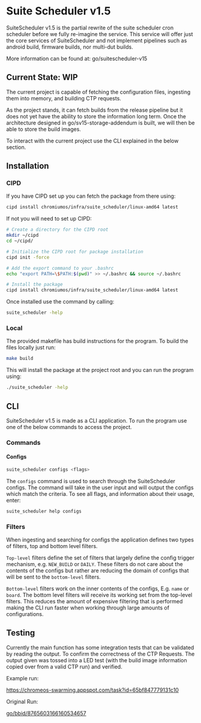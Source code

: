 <!--
Copyright 2023 The Chromium Authors
Use of this source code is governed by a BSD-style license that can be
found in the LICENSE file.
-->

# Suite Scheduler ****v1.5****

SuiteScheduler v1.5 is the partial rewrite of the suite scheduler cron scheduler
before we fully re-imagine the service. This service will offer just the core
services of SuiteScheduler and not implement pipelines such as android build,
firmware builds, nor multi-dut builds.

More information can be found at: go/suitescheduler-v15

## Current State: WIP

The current project is capable of fetching the configuration files, ingesting
them into memory, and building CTP requests.

As the project stands, it can fetch builds from the release pipeline but it does
not yet have the ability to store the information long term. Once the
architecture designed in go/sv15-storage-addendum is built, we will then be able
to store the build images.

To interact with the current project use the CLI explained in the below section.

## Installation

### CIPD

If you have CIPD set up you can fetch the package from there using:

```bash
cipd install chromiumos/infra/suite_scheduler/linux-amd64 latest
```

If not you will need to set up CIPD:

```bash
# Create a directory for the CIPD root
mkdir ~/cipd
cd ~/cipd/

# Initialize the CIPD root for package installation
cipd init -force

# Add the export command to your .bashrc
echo "export PATH=\$PATH:$(pwd)" >> ~/.bashrc && source ~/.bashrc

# Install the package
cipd install chromiumos/infra/suite_scheduler/linux-amd64 latest
```

Once installed use the command by calling:

```bash
suite_scheduler -help
```

### Local

The provided makefile has build instructions for the program. To build the files
locally just run:

```bash
make build
```

This will install the package at the project root and you can run the program
using:

```bash
./suite_scheduler -help
```

## CLI

SuiteScheduler v1.5 is made as a CLI application. To run the program use one of
the below commands to access the project.

### Commands

#### Configs

```bash
suite_scheduler configs <flags>
```

The `configs` command is used to search through the SuiteScheduler configs. The
command will take in the user input and will output the configs which match the
criteria. To see all flags, and information about their usage, enter:

```bash
suite_scheduler help configs
```

### Filters

When ingesting and searching for configs the application defines two types of
filters, top and bottom level filters.

`Top-level` filters define the set of filters that largely define the config
trigger mechanism, e.g. `NEW_BUILD` or `DAILY`. These filters do not care about
the contents of the configs but rather are reducing the domain of configs that
will be sent to the `bottom-level` filters.

`Bottom-level` filters work on the inner contents of the configs, E.g. `name` or
`board`. The bottom level filters will receive its working set from the
top-level filters. This reduces the amount of expensive filtering that is
performed making the CLI run faster when working through large amounts of
configurations.

## Testing

Currently the main function has some integration tests that can be validated by
reading the output. To confirm the correctness of the CTP Requests. The output
given was tossed into a LED test (with the build image information copied over
from a valid CTP run) and verified.

Example run:

<https://chromeos-swarming.appspot.com/task?id=65bf847779131c10>

Original Run:

[go/bbid/8765603166160534657](https://goto2.corp.google.com/bbid/8765603166160534657)
